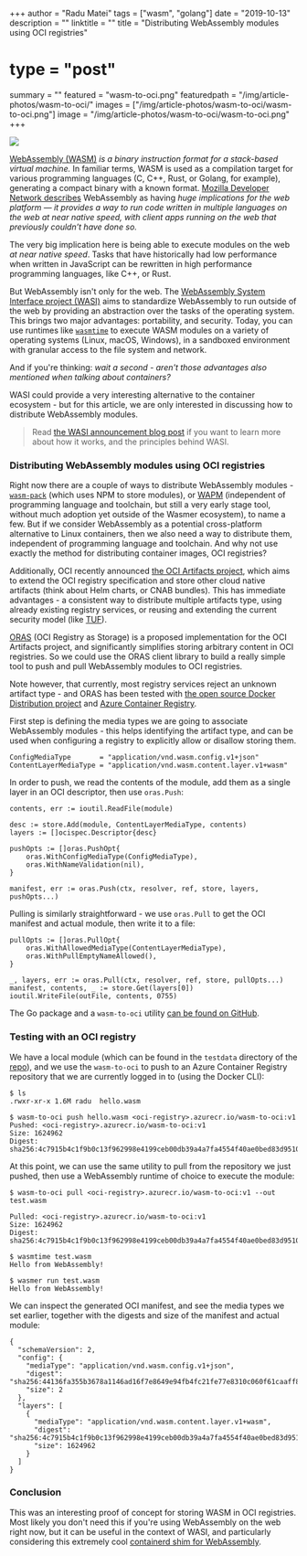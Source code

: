 +++
author = "Radu Matei"
tags = ["wasm", "golang"]
date = "2019-10-13"
description = ""
linktitle = ""
title = "Distributing WebAssembly modules using OCI registries"
# type = "post"
summary = ""
featured = "wasm-to-oci.png"
featuredpath = "/img/article-photos/wasm-to-oci/"
images = ["/img/article-photos/wasm-to-oci/wasm-to-oci.png"]
image = "/img/article-photos/wasm-to-oci/wasm-to-oci.png"
+++

![](/img/article-photos/wasm-to-oci/wasm-to-oci.png)

[WebAssembly (WASM)][wasm] _is a binary instruction format for a stack-based virtual machine._ In familiar terms, WASM is used as a compilation target for various programming languages (C, C++, Rust, or Golang, for example), generating a compact binary with a known format. [Mozilla Developer Network describes][mdn-concepts] WebAssembly as having _huge implications for the web platform — it provides a way to run code written in multiple languages on the web at near native speed, with client apps running on the web that previously couldn’t have done so._

The very big implication here is being able to execute modules on the web _at near native speed_. Tasks that have historically had low performance when written in JavaScript can be rewritten in high performance programming languages, like C++, or Rust.

But WebAssembly isn't only for the web. The [WebAssembly System Interface project (WASI)][wasi-announcement] aims to standardize WebAssembly to run outside of the web by providing an abstraction over the tasks of the operating system. This brings two major advantages: portability, and security. Today, you can use runtimes like [`wasmtime`][wasmtime] to execute WASM modules on a variety of operating systems (Linux, macOS, Windows), in a sandboxed environment with granular access to the file system and network.

And if you're thinking: _wait a second - aren't those advantages also mentioned when talking about containers?_

<!-- {{< tweet user="solomonstre" id="1111004913222324225" >}} -->

WASI could provide a very interesting alternative to the container ecosystem - but for this article, we are only interested in discussing how to distribute WebAssembly modules.

> Read [the WASI announcement blog post][wasi-announcement] if you want to learn more about how it works, and the principles behind WASI.

### Distributing WebAssembly modules using OCI registries

Right now there are a couple of ways to distribute WebAssembly modules - [`wasm-pack`][wasm-pack-publish] (which uses NPM to store modules), or [WAPM][wapm] (independent of programming language and toolchain, but still a very early stage tool, without much adoption yet outside of the Wasmer ecosystem), to name a few. But if we consider WebAssembly as a potential cross-platform alternative to Linux containers, then we also need a way to distribute them, independent of programming language and toolchain. And why not use exactly the method for distributing container images, OCI registries?

Additionally, OCI recently announced [the OCI Artifacts project][oci-artifacts], which aims to extend the OCI registry specification and store other cloud native artifacts (think about Helm charts, or CNAB bundles). This has immediate advantages - a consistent way to distribute multiple artifacts type, using already existing registry services, or reusing and extending the current security model (like [TUF][tuf]).

[ORAS][oras] (OCI Registry as Storage) is a proposed implementation for the OCI Artifacts project, and significantly simplifies storing arbitrary content in OCI registries. So we could use the ORAS client library to build a really simple tool to push and pull WebAssembly modules to OCI registries.

Note however, that currently, most registry services reject an unknown artifact type - and ORAS has been tested with [the open source Docker Distribution project][distribution] and [Azure Container Registry][acr].

First step is defining the media types we are going to associate WebAssembly modules - this helps identifying the artifact type, and can be used when configuring a registry to explicitly allow or disallow storing them.

```
ConfigMediaType       = "application/vnd.wasm.config.v1+json"
ContentLayerMediaType = "application/vnd.wasm.content.layer.v1+wasm"
```

In order to push, we read the contents of the module, add them as a single layer in an OCI descriptor, then use `oras.Push`:

```
contents, err := ioutil.ReadFile(module)

desc := store.Add(module, ContentLayerMediaType, contents)
layers := []ocispec.Descriptor{desc}

pushOpts := []oras.PushOpt{
	oras.WithConfigMediaType(ConfigMediaType),
	oras.WithNameValidation(nil),
}

manifest, err := oras.Push(ctx, resolver, ref, store, layers, pushOpts...)
```

Pulling is similarly straightforward - we use `oras.Pull` to get the OCI manifest and actual module, then write it to a file:

```
pullOpts := []oras.PullOpt{
	oras.WithAllowedMediaType(ContentLayerMediaType),
	oras.WithPullEmptyNameAllowed(),
}

_, layers, err := oras.Pull(ctx, resolver, ref, store, pullOpts...)
manifest, contents, _ := store.Get(layers[0])
ioutil.WriteFile(outFile, contents, 0755)
```

The Go package and a `wasm-to-oci` utility [can be found on GitHub][wasm-to-oci].

### Testing with an OCI registry

We have a local module (which can be found in the `testdata` directory of the [repo][wasm-to-oci]), and we use the `wasm-to-oci` to push to an Azure Container Registry repository that we are currently logged in to (using the Docker CLI):

```
$ ls
.rwxr-xr-x 1.6M radu  hello.wasm

$ wasm-to-oci push hello.wasm <oci-registry>.azurecr.io/wasm-to-oci:v1
Pushed: <oci-registry>.azurecr.io/wasm-to-oci:v1
Size: 1624962
Digest: sha256:4c7915b4c1f9b0c13f962998e4199ceb00db39a4a7fa4554f40ae0bed83d9510
```

At this point, we can use the same utility to pull from the repository we just pushed, then use a WebAssembly runtime of choice to execute the module:

```
$ wasm-to-oci pull <oci-registry>.azurecr.io/wasm-to-oci:v1 --out test.wasm

Pulled: <oci-registry>.azurecr.io/wasm-to-oci:v1
Size: 1624962
Digest: sha256:4c7915b4c1f9b0c13f962998e4199ceb00db39a4a7fa4554f40ae0bed83d9510

$ wasmtime test.wasm
Hello from WebAssembly!

$ wasmer run test.wasm
Hello from WebAssembly!
```

We can inspect the generated OCI manifest, and see the media types we set earlier, together with the digests and size of the manifest and actual module:

```
{
  "schemaVersion": 2,
  "config": {
    "mediaType": "application/vnd.wasm.config.v1+json",
    "digest": "sha256:44136fa355b3678a1146ad16f7e8649e94fb4fc21fe77e8310c060f61caaff8a",
    "size": 2
  },
  "layers": [
    {
      "mediaType": "application/vnd.wasm.content.layer.v1+wasm",
      "digest": "sha256:4c7915b4c1f9b0c13f962998e4199ceb00db39a4a7fa4554f40ae0bed83d9510",
      "size": 1624962
    }
  ]
}
```

### Conclusion

This was an interesting proof of concept for storing WASM in OCI registries. Most likely you don't need this if you're using WebAssembly on the web right now, but it can be useful in the context of WASI, and particularly considering this extremely cool [containerd shim for WebAssembly][containerd-wasm].

[wasm]: https://webassembly.org
[wasi]: https://wasi.dev
[wasi-announcement]: https://hacks.mozilla.org/2019/03/standardizing-wasi-a-webassembly-system-interface/
[wasi-talk]: https://www.youtube.com/watch?v=fh9WXPu0hw8
[mdn-wasm]: https://developer.mozilla.org/en-US/docs/WebAssembly
[mdn-concepts]: https://developer.mozilla.org/en-US/docs/WebAssembly/Concepts
[wasm-pack-publish]: https://rustwasm.github.io/wasm-pack/book/commands/pack-and-publish.html
[wapm]: https://wapm.io/
[oci-artifacts]: https://github.com/opencontainers/artifacts
[wasmtime]: https://github.com/CraneStation/wasmtime
[tuf]: https://theupdateframework.github.io/
[oras]: https://github.com/deislabs/oras
[distribution]: https://github.com/docker/distribution
[acr]: https://docs.microsoft.com/en-us/azure/container-registry
[wasm-to-oci]: https://github.com/engineerd/wasm-to-oci
[containerd-wasm]: https://github.com/dmcgowan/containerd-wasm
